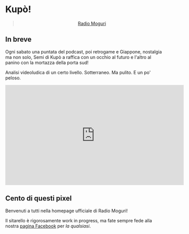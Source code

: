 # Kupò!

<center>
<div class="fb-page" data-href="https://www.facebook.com/radiomoguri/" data-tabs="timeline" data-width="500" data-small-header="false" data-adapt-container-width="true" data-hide-cover="false" data-show-facepile="true"><blockquote cite="https://www.facebook.com/radiomoguri/" class="fb-xfbml-parse-ignore"><a href="https://www.facebook.com/radiomoguri/">Radio Moguri</a></blockquote></div>
</center>

## In breve

Ogni sabato una puntata del podcast, poi retrogame e Giappone, nostalgia ma non solo, Semi di Kupò a raffica con un occhio al futuro e l'altro al panino con la mortazza della porta sud!

Analisi videoludica di un certo livello. Sotterraneo. Ma pulito. E un po' peloso.

<iframe width="560" height="315" src="https://www.youtube.com/embed/OrO1WUqL1Q4" frameborder="0" allow="autoplay; encrypted-media" allowfullscreen></iframe>

## Cento di questi pixel

Benvenuti a tutti nella homepage ufficiale di Radio Moguri!

Il sitarello è rigorosamente work in progress, ma fate sempre fede alla nostra [pagina Facebook](https://www.facebook.com/radiomoguri/) per _la qualsiasi_.
